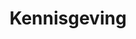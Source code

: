---
title: "Kennisgeving"
draft: false
# page title background image
bg_image: "images/backgrounds/page-title.jpg"
# meta description
description : ""
---